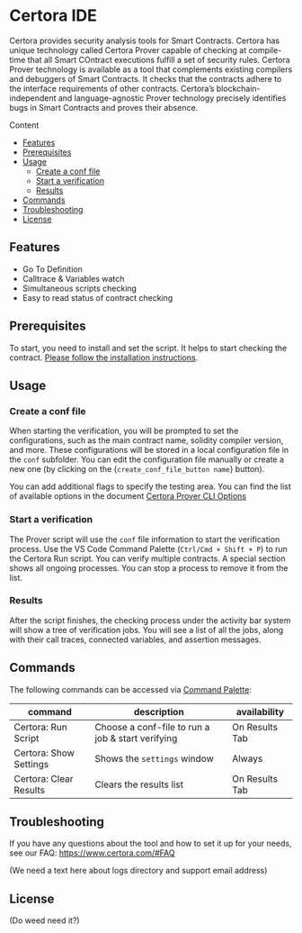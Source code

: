 # Certora IDE

Certora provides security analysis tools for Smart Contracts. Certora has unique technology called Certora Prover capable of checking at compile-time that all Smart COntract executions fulfill a set of security rules.
Certora Prover technology is available as a tool that complements existing compilers and debuggers of Smart Contracts. It checks that the contracts adhere to the interface requirements of other contracts. Certora’s blockchain-independent and language-agnostic Prover technology precisely identifies bugs in Smart Contracts and proves their absence.

Content

- [Features](#features)
- [Prerequisites](#prerequisites)
- [Usage](#usage)
  - [Create a conf file](#create-a-conf-file)
  - [Start a verification](#start-a-verification)
  - [Results](#results)
- [Commands](#commands)
- [Troubleshooting](#troubleshooting)
- [License](#license)

## Features

- Go To Definition
- Calltrace & Variables watch
- Simultaneous scripts checking
- Easy to read status of contract checking

## Prerequisites

To start, you need to install and set the script. It helps to start checking the contract. [Please follow the installation instructions](https://certora.atlassian.net/wiki/spaces/CPD/pages/7274497/Installation+of+Certora+Prover).

## Usage

### Create a conf file

When starting the verification, you will be prompted to set the configurations, such as the main contract name, solidity compiler version, and more. These configurations will be stored in a local configuration file in the `conf` subfolder. You can edit the configuration file manually or create a new one (by clicking on the {`create_conf_file_button name`} button).

You can add additional flags to specify the testing area. You can find the list of available options in the document [Certora Prover CLI Options](https://certora.atlassian.net/wiki/spaces/CPD/pages/7340043/Certora+Prover+CLI+Options)

### Start a verification

The Prover script will use the `conf` file information to start the verification process. Use the VS Code Command Palette (`Ctrl/Cmd + Shift + P`) to run the Certora Run script. You can verify multiple contracts. A special section shows all ongoing processes. You can stop a process to remove it from the list.

### Results

After the script finishes, the checking process under the activity bar system will show a tree of verification jobs. You will see a list of all the jobs, along with their call traces, connected variables, and assertion messages.

## Commands

The following commands can be accessed via [Command Palette](https://code.visualstudio.com/docs/getstarted/userinterface#_command-palette):

| command                | description                                       | availability   |
| ---------------------- | ------------------------------------------------- | -------------- |
| Certora: Run Script    | Choose a conf-file to run a job & start verifying | On Results Tab |
| Certora: Show Settings | Shows the `settings` window                       | Always         |
| Certora: Clear Results | Clears the results list                           | On Results Tab |

## Troubleshooting

If you have any questions about the tool and how to set it up for your needs, see our FAQ: https://www.certora.com/#FAQ

(We need a text here about logs directory and support email address)

## License

(Do weed need it?)
